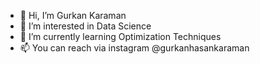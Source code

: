 - 👋 Hi, I’m Gurkan Karaman
- 👀 I’m interested in Data Science
- 🌱 I’m currently learning Optimization Techniques
- 📫 You can reach via instagram @gurkanhasankaraman

